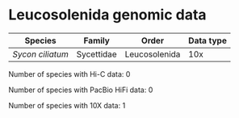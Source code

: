 # Leucosolenida genomic data

| Species | Family | Order | Data type |
| -- | --- | --- | --- |
| *Sycon ciliatum* | Sycettidae | Leucosolenida | 10x |

Number of species with Hi-C data: 0

Number of species with PacBio HiFi data: 0

Number of species with 10X data: 1
